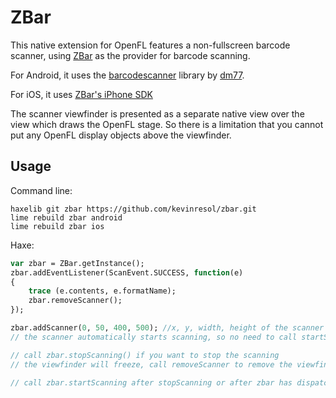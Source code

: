 # ZBar

This native extension for OpenFL features a non-fullscreen barcode scanner, using 
[ZBar](http://sourceforge.net/projects/zbar/) as the provider for barcode scanning.

For Android, it uses the [barcodescanner](https://github.com/dm77/barcodescanner) library by [dm77](https://github.com/dm77).

For iOS, it uses [ZBar's iPhone SDK](http://sourceforge.net/projects/zbar/files/iPhoneSDK/ZBarSDK-1.2.dmg/download)

The scanner viewfinder is presented as a separate native view over the view which draws the OpenFL stage. So there is a limitation that you cannot put any OpenFL display objects above the viewfinder.

## Usage

Command line:
```
haxelib git zbar https://github.com/kevinresol/zbar.git
lime rebuild zbar android
lime rebuild zbar ios
```

Haxe:
```haxe
var zbar = ZBar.getInstance();
zbar.addEventListener(ScanEvent.SUCCESS, function(e) 
{
	trace (e.contents, e.formatName);
	zbar.removeScanner();
});

zbar.addScanner(0, 50, 400, 500); //x, y, width, height of the scanner view
// the scanner automatically starts scanning, so no need to call startScanning here.

// call zbar.stopScanning() if you want to stop the scanning
// the viewfinder will freeze, call removeScanner to remove the viewfinder

// call zbar.startScanning after stopScanning or after zbar has dispatched an event

```
